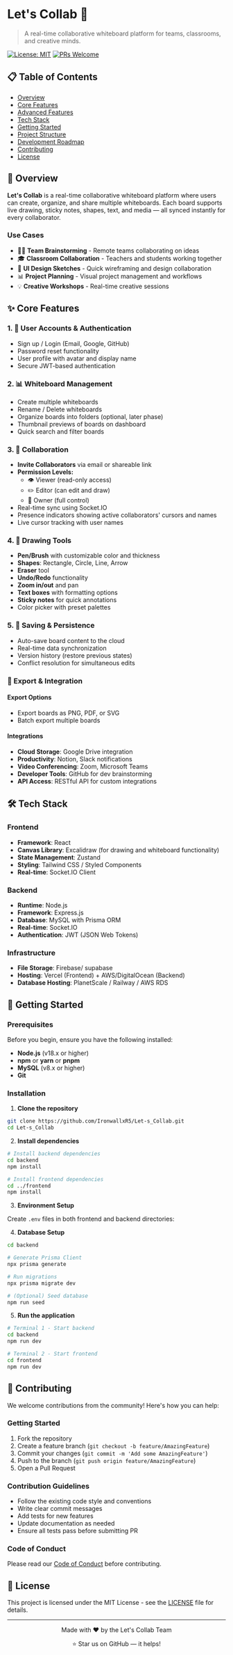 # Let's Collab 🎨

> A real-time collaborative whiteboard platform for teams, classrooms, and creative minds.

[![License: MIT](https://img.shields.io/badge/License-MIT-yellow.svg)](https://opensource.org/licenses/MIT)
[![PRs Welcome](https://img.shields.io/badge/PRs-welcome-brightgreen.svg)](http://makeapullrequest.com)

## 📋 Table of Contents

- [Overview](#overview)
- [Core Features](#core-features)
- [Advanced Features](#advanced-features)
- [Tech Stack](#tech-stack)
- [Getting Started](#getting-started)
- [Project Structure](#project-structure)
- [Development Roadmap](#development-roadmap)
- [Contributing](#contributing)
- [License](#license)

## 🎯 Overview

**Let's Collab** is a real-time collaborative whiteboard platform where users can create, organize, and share multiple whiteboards. Each board supports live drawing, sticky notes, shapes, text, and media — all synced instantly for every collaborator.

### Use Cases

- 🧑‍💼 **Team Brainstorming** - Remote teams collaborating on ideas
- 🎓 **Classroom Collaboration** - Teachers and students working together
- 🎨 **UI Design Sketches** - Quick wireframing and design collaboration
- 📊 **Project Planning** - Visual project management and workflows
- 💡 **Creative Workshops** - Real-time creative sessions

## ✨ Core Features 

### 1. 🔐 User Accounts & Authentication

- Sign up / Login (Email, Google, GitHub)
- Password reset functionality
- User profile with avatar and display name
- Secure JWT-based authentication

### 2. 📊 Whiteboard Management

- Create multiple whiteboards
- Rename / Delete whiteboards
- Organize boards into folders (optional, later phase)
- Thumbnail previews of boards on dashboard
- Quick search and filter boards

### 3. 🤝 Collaboration

- **Invite Collaborators** via email or shareable link
- **Permission Levels:**
  - 👁️ Viewer (read-only access)
  - ✏️ Editor (can edit and draw)
  - 👑 Owner (full control)
- Real-time sync using Socket.IO
- Presence indicators showing active collaborators' cursors and names
- Live cursor tracking with user names

### 4. 🎨 Drawing Tools

- **Pen/Brush** with customizable color and thickness
- **Shapes**: Rectangle, Circle, Line, Arrow
- **Eraser** tool
- **Undo/Redo** functionality
- **Zoom in/out** and pan
- **Text boxes** with formatting options
- **Sticky notes** for quick annotations
- Color picker with preset palettes

### 5. 💾 Saving & Persistence

- Auto-save board content to the cloud
- Real-time data synchronization
- Version history (restore previous states)
- Conflict resolution for simultaneous edits


### 💾 Export & Integration

#### Export Options
- Export boards as PNG, PDF, or SVG
- Batch export multiple boards

#### Integrations
- **Cloud Storage**: Google Drive integration
- **Productivity**: Notion, Slack notifications
- **Video Conferencing**: Zoom, Microsoft Teams
- **Developer Tools**: GitHub for dev brainstorming
- **API Access**: RESTful API for custom integrations

## 🛠️ Tech Stack

### Frontend
- **Framework**: React 
- **Canvas Library**: Excalidraw (for drawing and whiteboard functionality)
- **State Management**: Zustand
- **Styling**: Tailwind CSS / Styled Components
- **Real-time**: Socket.IO Client

### Backend
- **Runtime**: Node.js
- **Framework**: Express.js
- **Database**: MySQL with Prisma ORM
- **Real-time**: Socket.IO
- **Authentication**: JWT (JSON Web Tokens)

### Infrastructure
- **File Storage**: Firebase/ supabase
- **Hosting**: Vercel (Frontend) + AWS/DigitalOcean (Backend)
- **Database Hosting**: PlanetScale / Railway / AWS RDS


## 🚀 Getting Started

### Prerequisites

Before you begin, ensure you have the following installed:

- **Node.js** (v18.x or higher)
- **npm** or **yarn** or **pnpm**
- **MySQL** (v8.x or higher)
- **Git**

### Installation

1. **Clone the repository**

```bash
git clone https://github.com/IronwallxR5/Let-s_Collab.git
cd Let-s_Collab
```

2. **Install dependencies**

```bash
# Install backend dependencies
cd backend
npm install

# Install frontend dependencies
cd ../frontend
npm install
```

3. **Environment Setup**

Create `.env` files in both frontend and backend directories:



4. **Database Setup**

```bash
cd backend

# Generate Prisma Client
npx prisma generate

# Run migrations
npx prisma migrate dev

# (Optional) Seed database
npm run seed
```

5. **Run the application**

```bash
# Terminal 1 - Start backend
cd backend
npm run dev

# Terminal 2 - Start frontend
cd frontend
npm run dev
```


## 🤝 Contributing

We welcome contributions from the community! Here's how you can help:

### Getting Started

1. Fork the repository
2. Create a feature branch (`git checkout -b feature/AmazingFeature`)
3. Commit your changes (`git commit -m 'Add some AmazingFeature'`)
4. Push to the branch (`git push origin feature/AmazingFeature`)
5. Open a Pull Request

### Contribution Guidelines

- Follow the existing code style and conventions
- Write clear commit messages
- Add tests for new features
- Update documentation as needed
- Ensure all tests pass before submitting PR

### Code of Conduct

Please read our [Code of Conduct](CODE_OF_CONDUCT.md) before contributing.

## 📝 License

This project is licensed under the MIT License - see the [LICENSE](LICENSE) file for details.


---

<div align="center">
  Made with ❤️ by the Let's Collab Team
  
  ⭐ Star us on GitHub — it helps!
</div>
